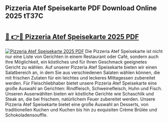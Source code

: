 ## Pizzeria Atef Speisekarte PDF Download Online 2025 tT37C

# <h2><a href="http://gcau8kn.nevu.top/?p=Pizzeria+Atef+Speisekarte">🔗 👉🔴 Pizzeria Atef Speisekarte 2025 PDF</a></h2>

[![Pizzeria Atef Speisekarte 2025 PDF](https://i.imgur.com/dBaPXMq.png)](http://gcau8kn.nevu.top/?p=Pizzeria+Atef+Speisekarte)
Die Pizzeria Atef Speisekarte ist nicht nur eine Liste von Gerichten in einem Restaurant oder Café, sondern auch Ihre Möglichkeit, ein köstliches und für Ihren Geschmack geeignetes Gericht zu wählen. Auf unserer Pizzeria Atef Speisekarte bieten wir einen Salatbereich an, in dem Sie aus verschiedenen Salaten wählen können, die mit frischen Zutaten für ein leichtes und leckeres Mittagessen zubereitet werden. Für Fleischliebhaber bietet unsere Pizzeria Atef Speisekarte eine große Auswahl an Gerichten: Rindfleisch, Schweinefleisch, Huhn und Fisch. Unseren Auserwählten bieten wir köstliche Gerichte wie Schaschlik und Steak an, die bei frischem, natürlichem Feuer zubereitet werden. Unsere Pizzeria Atef Speisekarte bietet eine große Auswahl an Desserts, von traditionellen Kuchen und Kuchen bis hin zu exquisiten Crème Brûlée und Schokoladensouffle.

